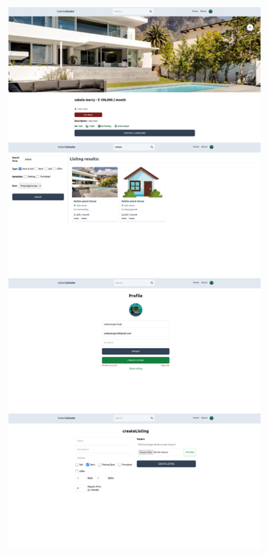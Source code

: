 ![Screenshot (28)](https://github.com/Betelhemmesele/personalPortfolio/blob/main/public/images/Screenshot%20from%202024-01-16%2010-04-57.png)
![Screenshot (29)](https://github.com/Betelhemmesele/personalPortfolio/blob/main/public/images/Screenshot%20from%202024-01-16%2010-05-48.png)
![Screenshot (29)](https://github.com/Betelhemmesele/personalPortfolio/blob/main/public/images/Screenshot%20from%202024-01-16%2010-09-19.png)
![Screenshot (29)](https://github.com/Betelhemmesele/personalPortfolio/blob/main/public/images/Screenshot%20from%202024-01-16%2010-09-34.png)

